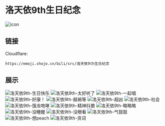 # 洛天依9th生日纪念
![icon](https://emoji.shojo.cn/bili/src/洛天依9th生日纪念/icon.png)
## 链接
Cloudflare:
```
https://emoji.shojo.cn/bili/src/洛天依9th生日纪念
```
## 展示
![洛天依9th-生日快乐](https://emoji.shojo.cn/bili/src/洛天依9th生日纪念/洛天依9th-生日快乐.png)
![洛天依9th-太好听了](https://emoji.shojo.cn/bili/src/洛天依9th生日纪念/洛天依9th-太好听了.png)
![洛天依9th-一起唱](https://emoji.shojo.cn/bili/src/洛天依9th生日纪念/洛天依9th-一起唱.png)
![洛天依9th-好康！](https://emoji.shojo.cn/bili/src/洛天依9th生日纪念/洛天依9th-好康！.png)
![洛天依9th-敲碗等](https://emoji.shojo.cn/bili/src/洛天依9th生日纪念/洛天依9th-敲碗等.png)
![洛天依9th-超凶](https://emoji.shojo.cn/bili/src/洛天依9th生日纪念/洛天依9th-超凶.png)
![洛天依9th-社会](https://emoji.shojo.cn/bili/src/洛天依9th生日纪念/洛天依9th-社会.png)
![洛天依9th-饿龙咆哮](https://emoji.shojo.cn/bili/src/洛天依9th生日纪念/洛天依9th-饿龙咆哮.png)
![洛天依9th-精神抖擞](https://emoji.shojo.cn/bili/src/洛天依9th生日纪念/洛天依9th-精神抖擞.png)
![洛天依9th-略略略](https://emoji.shojo.cn/bili/src/洛天依9th生日纪念/洛天依9th-略略略.png)
![洛天依9th-没睡醒](https://emoji.shojo.cn/bili/src/洛天依9th生日纪念/洛天依9th-没睡醒.png)
![洛天依9th-没眼看](https://emoji.shojo.cn/bili/src/洛天依9th生日纪念/洛天依9th-没眼看.png)
![洛天依9th-气鼓鼓](https://emoji.shojo.cn/bili/src/洛天依9th生日纪念/洛天依9th-气鼓鼓.png)
![洛天依9th-想peach](https://emoji.shojo.cn/bili/src/洛天依9th生日纪念/洛天依9th-想peach.png)
![洛天依9th-资词](https://emoji.shojo.cn/bili/src/洛天依9th生日纪念/洛天依9th-资词.png)
